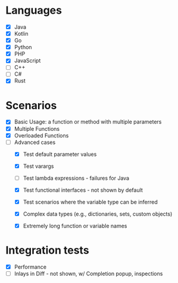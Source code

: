 # Languages

* [x] Java
* [x] Kotlin  
* [x] Go  
* [x] Python  
* [x] PHP  
* [x] JavaScript  
* [ ] C++   
* [ ] C#  
* [x] Rust

# Scenarios

* [x] Basic Usage: a function or method with multiple parameters
* [x] Multiple Functions
* [x] Overloaded Functions
* [ ] Advanced cases  
  * [x] Test default parameter values
  * [x] Test varargs
  * [ ] Test lambda expressions - failures for Java
  * [x] Test functional interfaces - not shown by default
  * [x] Test scenarios where the variable type can be inferred
  * [x] Complex data types (e.g., dictionaries, sets, custom objects)
  * [x] Extremely long function or variable names    


# Integration tests

* [x] Performance
* [ ] Inlays in Diff - not shown, w/ Completion popup, inspections  